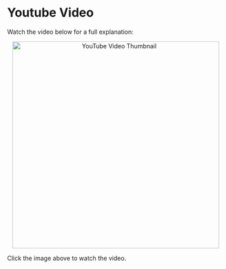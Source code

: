 # Youtube Video
Watch the video below for a full explanation:

<p align="center">
  <a href="https://www.youtube.com/watch?v=Klgkl92NiiY" target="_blank">
    <img src="https://img.youtube.com/vi/Klgkl92NiiY/0.jpg" alt="YouTube Video Thumbnail" width="480" />
  </a>
</p>

Click the image above to watch the video.

